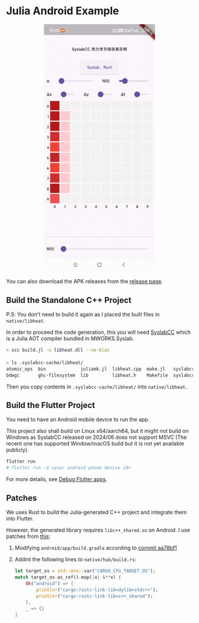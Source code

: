 # Julia Android Example

<!-- load static/output.gif and center it -->

<p align="center">
<img width="300px" src="static/output.gif">
</p>

You can also download the APK releases from the [release page](https://github.com/thautwarm/julia-android-example/releases).

## Build the Standalone C++ Project

P.S: You don't need to build it again as I placed the built files in `native/libheat`.

In order to proceed the code generation, this you will need [SyslabCC](https://www.tongyuan.cc/Download) which is a Julia AOT compiler bundled in MWORKS.Syslab.

```bash
> scc build.jl -o libheat.dll --no-blas

> ls .syslabcc-cache/libheat/
atomic_ops  bin             juliamk.jl  libheat.cpp  make.jl   syslabcrt-dylib       syslabcrt-io
bdwgc       ghc-filesystem  lib         libheat.h    Makefile  syslabcrt-intrinsics  win32-implib
```

Then you copy contents in `.syslabcc-cache/libheat/` into `native/libheat`.

## Build the Flutter Project

You need to have an Android mobile device to run the app.

This project also shall build on Linux x64/aarch64, but it might not build on Windows as SyslabCC released on 2024/06 does not support MSVC (The recent one has supported Window/macOS build but it is not yet available publicly).

```bash
flutter run
# flutter run -d <your android phone device id>
```

For more details, see [Debug Flutter apps](https://docs.flutter.dev/testing/debugging).


## Patches

We uses Rust to build the Julia-generated C++ project and integrate them into Flutter.

However, the generated library requires `libc++_shared.so` on Android. I use patches from [this](https://github.com/Losses/rune/pull/26):

1. Modifying `android/app/build.gradle` according to [commit aa78bf1
](https://github.com/Losses/rune/commit/aa78bf17b3e73284a97165cdbf79c65c30dcc11b)

2. Addint the following lines to `native/hub/build.rs`:

    ```rust
    let target_os = std::env::var("CARGO_CFG_TARGET_OS");
    match target_os.as_ref().map(|x| &**x) {
        Ok("android") => {
            println!("cargo:rustc-link-lib=dylib=stdc++");
            println!("cargo:rustc-link-lib=c++_shared");
        },
        _ => {}
    }
    ```